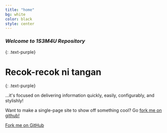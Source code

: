 ```yaml
---
title: "home"
bg: white
color: black
style: center
---
```


### *Welcome to 1S3M4U Repository*
{: .text-purple}

<span class="fa-stack subtlecircle" style="font-size:100px; background:rgba(255,166,0,0.1)">
  <i class="fa fa-circle fa-stack-2x text-white"></i>
  <i class="fa fa-bicycle fa-stack-1x text-orange"></i>
</span>

# Recok-recok ni tangan
{: .text-purple}


…it's focused on delivering information quickly, easily, configurably, and stylishly!

Want to make a single-page site to show off something cool? Go [fork me on github!](https://github.com/1s3m4u/1s3m4u.github.io)

<span id="forkongithub">
  <a href="https://github.com/1s3m4u" class="bg-blue">
    Fork me on GitHub
  </a>
</span>
